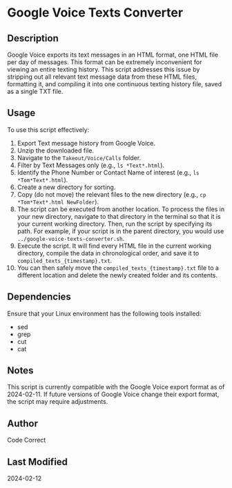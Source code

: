 # Google Voice Texts Converter

## Description
Google Voice exports its text messages in an HTML format, one HTML file per day of messages. This format can be extremely inconvenient for viewing an entire texting history. This script addresses this issue by stripping out all relevant text message data from these HTML files, formatting it, and compiling it into one continuous texting history file, saved as a single TXT file.

## Usage
To use this script effectively:

1. Export Text message history from Google Voice.
2. Unzip the downloaded file.
3. Navigate to the `Takeout/Voice/Calls` folder.
4. Filter by Text Messages only (e.g., `ls *Text*.html`).
5. Identify the Phone Number or Contact Name of interest (e.g., `ls *Tom*Text*.html`).
6. Create a new directory for sorting.
7. Copy (do not move) the relevant files to the new directory (e.g., `cp *Tom*Text*.html NewFolder`).
8. The script can be executed from another location. To process the files in your new directory, navigate to that directory in the terminal so that it is your current working directory. Then, run the script by specifying its path. For example, if your script is in the parent directory, you would use `../google-voice-texts-converter.sh`.
9. Execute the script. It will find every HTML file in the current working directory, compile the data in chronological order, and save it to `compiled_texts_{timestamp}.txt`.
10. You can then safely move the `compiled_texts_{timestamp}.txt` file to a different location and delete the newly created folder and its contents.

## Dependencies
Ensure that your Linux environment has the following tools installed:
- sed
- grep
- cut
- cat

## Notes
This script is currently compatible with the Google Voice export format as of 2024-02-11. If future versions of Google Voice change their export format, the script may require adjustments.

## Author
Code Correct

## Last Modified
2024-02-12
